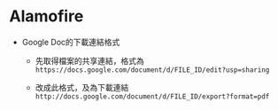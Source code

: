 # Alamofire

* Google Doc的下載連結格式

  * 先取得檔案的共享連結，格式為 `https://docs.google.com/document/d/FILE_ID/edit?usp=sharing`

  * 改成此格式，及為下載連結 `http://docs.google.com/document/d/FILE_ID/export?format=pdf`



